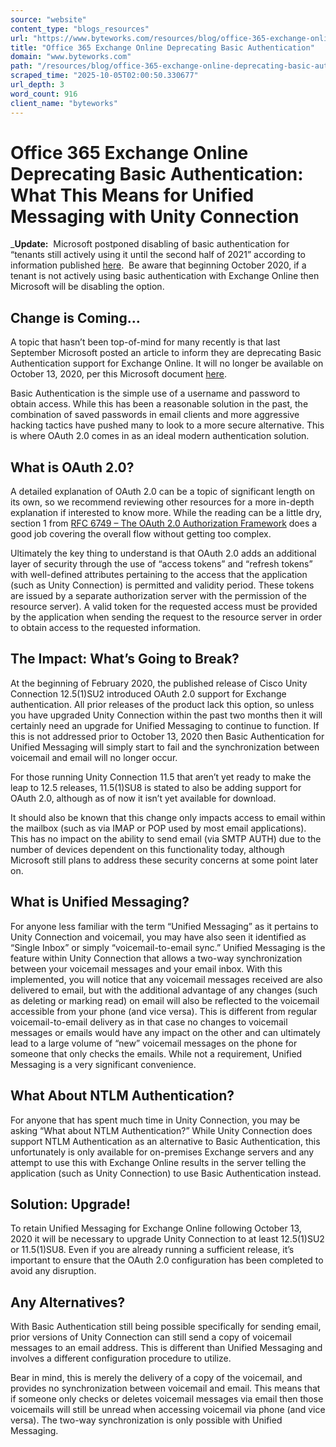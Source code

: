 ```yaml
---
source: "website"
content_type: "blogs_resources"
url: "https://www.byteworks.com/resources/blog/office-365-exchange-online-deprecating-basic-authentication-what-this-means-for-unified-messaging-with-unity-connection/"
title: "Office 365 Exchange Online Deprecating Basic Authentication"
domain: "www.byteworks.com"
path: "/resources/blog/office-365-exchange-online-deprecating-basic-authentication-what-this-means-for-unified-messaging-with-unity-connection/"
scraped_time: "2025-10-05T02:00:50.330677"
url_depth: 3
word_count: 916
client_name: "byteworks"
---
```


# Office 365 Exchange Online Deprecating Basic Authentication: What This Means for Unified Messaging with Unity Connection

_**Update:**  Microsoft postponed disabling of basic authentication for “tenants still actively using it until the second half of 2021” according to information published [here](https://techcommunity.microsoft.com/t5/exchange-team-blog/basic-authentication-and-exchange-online-april-2020-update/ba-p/1275508).  Be aware that beginning October 2020, if a tenant is not actively using basic authentication with Exchange Online then Microsoft will be disabling the option.

## Change is Coming…

A topic that hasn’t been top-of-mind for many recently is that last September Microsoft posted an article to inform they are deprecating Basic Authentication support for Exchange Online. It will no longer be available on October 13, 2020, per this Microsoft document [here](https://support.microsoft.com/en-us/help/4521831/exchange-online-deprecating-basic-auth).

Basic Authentication is the simple use of a username and password to obtain access. While this has been a reasonable solution in the past, the combination of saved passwords in email clients and more aggressive hacking tactics have pushed many to look to a more secure alternative. This is where OAuth 2.0 comes in as an ideal modern authentication solution.

## What is OAuth 2.0?

A detailed explanation of OAuth 2.0 can be a topic of significant length on its own, so we recommend reviewing other resources for a more in-depth explanation if interested to know more. While the reading can be a little dry, section 1 from [RFC 6749 – The OAuth 2.0 Authorization Framework](https://tools.ietf.org/html/rfc6749#section-1) does a good job covering the overall flow without getting too complex.

Ultimately the key thing to understand is that OAuth 2.0 adds an additional layer of security through the use of “access tokens” and “refresh tokens” with well-defined attributes pertaining to the access that the application (such as Unity Connection) is permitted and validity period. These tokens are issued by a separate authorization server with the permission of the resource server). A valid token for the requested access must be provided by the application when sending the request to the resource server in order to obtain access to the requested information.

## The Impact: What’s Going to Break?

At the beginning of February 2020, the published release of Cisco Unity Connection 12.5(1)SU2 introduced OAuth 2.0 support for Exchange authentication. All prior releases of the product lack this option, so unless you have upgraded Unity Connection within the past two months then it will certainly need an upgrade for Unified Messaging to continue to function. If this is not addressed prior to October 13, 2020 then Basic Authentication for Unified Messaging will simply start to fail and the synchronization between voicemail and email will no longer occur.

For those running Unity Connection 11.5 that aren’t yet ready to make the leap to 12.5 releases, 11.5(1)SU8 is stated to also be adding support for OAuth 2.0, although as of now it isn’t yet available for download.

It should also be known that this change only impacts access to email within the mailbox (such as via IMAP or POP used by most email applications). This has no impact on the ability to send email (via SMTP AUTH) due to the number of devices dependent on this functionality today, although Microsoft still plans to address these security concerns at some point later on.

## What is Unified Messaging?

For anyone less familiar with the term “Unified Messaging” as it pertains to Unity Connection and voicemail, you may have also seen it identified as “Single Inbox” or simply “voicemail-to-email sync.” Unified Messaging is the feature within Unity Connection that allows a two-way synchronization between your voicemail messages and your email inbox. With this implemented, you will notice that any voicemail messages received are also delivered to email, but with the additional advantage of any changes (such as deleting or marking read) on email will also be reflected to the voicemail accessible from your phone (and vice versa). This is different from regular voicemail-to-email delivery as in that case no changes to voicemail messages or emails would have any impact on the other and can ultimately lead to a large volume of “new” voicemail messages on the phone for someone that only checks the emails. While not a requirement, Unified Messaging is a very significant convenience.

## What About NTLM Authentication?

For anyone that has spent much time in Unity Connection, you may be asking “What about NTLM Authentication?” While Unity Connection does support NTLM Authentication as an alternative to Basic Authentication, this unfortunately is only available for on-premises Exchange servers and any attempt to use this with Exchange Online results in the server telling the application (such as Unity Connection) to use Basic Authentication instead.

## Solution: Upgrade!

To retain Unified Messaging for Exchange Online following October 13, 2020 it will be necessary to upgrade Unity Connection to at least 12.5(1)SU2 or 11.5(1)SU8. Even if you are already running a sufficient release, it’s important to ensure that the OAuth 2.0 configuration has been completed to avoid any disruption.

## Any Alternatives?

With Basic Authentication still being possible specifically for sending email, prior versions of Unity Connection can still send a copy of voicemail messages to an email address. This is different than Unified Messaging and involves a different configuration procedure to utilize.

Bear in mind, this is merely the delivery of a copy of the voicemail, and provides no synchronization between voicemail and email. This means that if someone only checks or deletes voicemail messages via email then those voicemails will still be unread when accessing voicemail via phone (and vice versa). The two-way synchronization is only possible with Unified Messaging.
